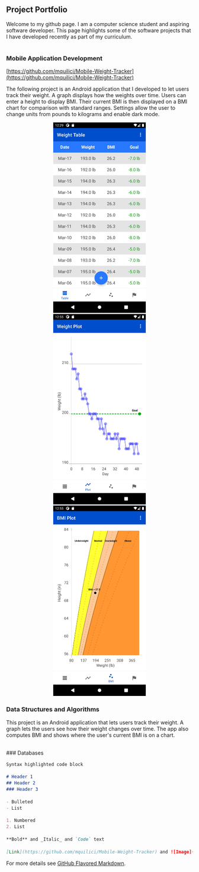 ## Project Portfolio
 
Welcome to my github page. I am a computer science student and aspiring software developer. This page highlights some of the software projects that I have developed recently as part of my curriculum.<br/><br/>

### Mobile Application Development
[https://github.com/mquilici/Mobile-Weight-Tracker](https://github.com/mquilici/Mobile-Weight-Tracker)

The following project is an Android application that I developed to let users track their weight. A graph displays how the weights over time. Users can enter a height to display BMI. Their current BMI is then displayed on a BMI chart for comparison with standard ranges. Settings allow the user to change units from pounds to kilograms and enable dark mode.

<a href="https://github.com/mquilici/Mobile-Weight-Tracker">
<p align="center">
     <img src="https://github.com/mquilici/mquilici.github.io/blob/main/images/Weight_Tracker_Table.jpeg" alt="alt text" width="250px" hspace="10">
     <img src="https://github.com/mquilici/mquilici.github.io/blob/main/images/Weight_Tracker_Plot.jpeg" alt="alt text" width="250px" hspace="10">
     <img src="https://github.com/mquilici/mquilici.github.io/blob/main/images/Weight_Tracker_BMI.jpeg" alt="alt text" width="250px" hspace="10">
</p>
</a>



### Data Structures and Algorithms
This project is an Android application that lets users track their weight. A graph lets the users see how their weight changes over time. The app also computes BMI and shows where the user's current BMI is on a chart.<br/>


<br/>
### Databases


```markdown
Syntax highlighted code block

# Header 1
## Header 2
### Header 3

- Bulleted
- List

1. Numbered
2. List

**Bold** and _Italic_ and `Code` text

[Link](https://github.com/mquilici/Mobile-Weight-Tracker) and ![Image](src)
```

For more details see [GitHub Flavored Markdown](https://guides.github.com/features/mastering-markdown/).
